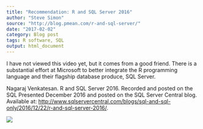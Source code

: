 ```yaml
---
title: "Recommendation: R and SQL Server 2016"
author: "Steve Simon"
source: "http://blog.pmean.com/r-and-sql-server/"
date: "2017-02-02"
category: Blog post
tags: R software, SQL
output: html_document
---
```


I have not viewed this video yet, but it comes from a good friend. There
is a substantial effort at Microsoft to better integrate the R
programming language and their flagship database produce, SQL
Server.

<!---More--->

Nagaraj Venkatesan. R and SQL Server 2016. Recorded and posted on the
SQL Presented December 2016 and posted on the SQL Server Central blog.
Available at:
<http://www.sqlservercentral.com/blogs/sql-and-sql-only/2016/12/22/r-and-sql-server-2016/>.

![](../../web/images/r-and-sql-server01.png)




